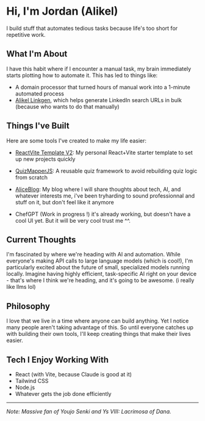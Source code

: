 # Hi, I'm Jordan (Alikel)

I build stuff that automates tedious tasks because life's too short for repetitive work.

## What I'm About

I have this habit where if I encounter a manual task, my brain immediately starts plotting how to automate it. This has led to things like:

- A domain processor that turned hours of manual work into a 1-minute automated process
- [Alikel Linkgen](https://github.com/AliKelDev/Alikel-Linkgen), which helps generate LinkedIn search URLs in bulk (because who wants to do that manually)

## Things I've Built

Here are some tools I've created to make my life easier:

- [ReactVite Template V2](https://github.com/AliKelDev/ReactVite-Template-V2): My personal React+Vite starter template to set up new projects quickly

- [QuizMapperJS](https://github.com/AliKelDev/QuizMapperJS): A reusable quiz framework to avoid rebuilding quiz logic from scratch

- [AliceBlog](https://github.com/AliKelDev/AliceBlog): My blog where I will share thoughts about tech, AI, and whatever interests me, i've been tryharding to sound professionnal and stuff on it, but don't feel like it anymore

- ChefGPT (Work in progress !) it's already working, but doesn't have a cool UI yet. But it will be very cool trust me ^^.

## Current Thoughts

I'm fascinated by where we're heading with AI and automation. While everyone's making API calls to large language models (which is cool!), I'm particularly excited about the future of small, specialized models running locally. Imagine having highly efficient, task-specific AI right on your device - that's where I think we're heading, and it's going to be awesome. (i really like llms lol)

## Philosophy

I love that we live in a time where anyone can build anything. Yet I notice many people aren't taking advantage of this. So until everyone catches up with building their own tools, I'll keep creating things that make their lives easier.

## Tech I Enjoy Working With
- React (with Vite, because Claude is good at it)
- Tailwind CSS
- Node.js
- Whatever gets the job done efficiently

---
*Note: Massive fan of Youjo Senki and Ys VIII: Lacrimosa of Dana.* 
